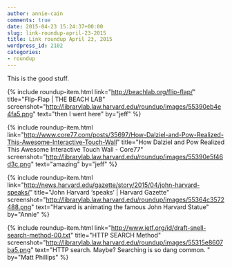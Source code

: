 ```yaml
---
author: annie-cain
comments: true
date: 2015-04-23 15:24:37+00:00
slug: link-roundup-april-23-2015
title: Link roundup April 23, 2015
wordpress_id: 2102
categories:
- roundup
---
```


This is the good stuff.

{% include roundup-item.html
  link="http://beachlab.org/flip-flap/"
  title="Flip-Flap | THE BEACH LAB"
  screenshot="http://librarylab.law.harvard.edu/roundup/images/55390eb4e4fa5.png"
  text="then I went here"
  by="jeff"
%}

{% include roundup-item.html
  link="http://www.core77.com/posts/35697/How-Dalziel-and-Pow-Realized-This-Awesome-Interactive-Touch-Wall"
  title="How Dalziel and Pow Realized This Awesome Interactive Touch Wall - Core77"
  screenshot="http://librarylab.law.harvard.edu/roundup/images/55390e5f46d3c.png"
  text="amazing"
  by="jeff"
%}

{% include roundup-item.html
  link="http://news.harvard.edu/gazette/story/2015/04/john-harvard-speaks/"
  title="John Harvard ‘speaks’ | Harvard Gazette"
  screenshot="http://librarylab.law.harvard.edu/roundup/images/55364c3572488.png"
  text="Harvard is animating the famous John Harvard Statue"
  by="Annie"
%}

{% include roundup-item.html
  link="http://www.ietf.org/id/draft-snell-search-method-00.txt"
  title="HTTP SEARCH Method"
  screenshot="http://librarylab.law.harvard.edu/roundup/images/55315e8607ba5.png"
  text="HTTP search. Maybe? Searching is so dang common. "
  by="Matt Phillips"
%}

